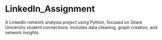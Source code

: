 # LinkedIn_Assignment
A LinkedIn network analysis project using Python, focused on Sitare University student connections. Includes data cleaning, graph creation, and network insights.
